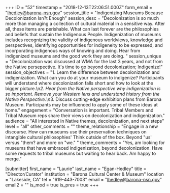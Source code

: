 +++
ID = "52"
timestamp = "2018-12-13T22:06:51.000Z"
form_email = "lhedley@barona-nsn.gov"
session_title = "Indigenizing Museums Because Decolonization Isn?t Enough"
session_desc = "Decolonization is so much more than managing a collection of cultural material in a sensitive way.  After all, these items are perishable.  What can last forever are the philosophies and beliefs that sustain the Indigenous People.  Indigenization of museums includes recognizing the validity of indigenous worldviews, knowledge and perspectives, identifying opportunities for indigeneity to be expressed, and incorporating indigenous ways of knowing and doing.  Hear from indigenized museums and the good work they are doing.    "
session_unique = "Decolonization was discussed at WMA for the last 3 years, and not from the Native persepective.  It's time to go beyond decolonization; Indigenize!"
session_objectives = "1. Learn the difference between decolonization and indigenization.  What can you do at your museum to indigenize?  Participants will understand where decolonization falls short and how to look at the bigger picture.\n*2. Hear from the Native perspective why indigenization is so important.  Remove your Western lens and understand history from the Native Perspective.\n*3. Discuss cutting-edge exhibition plans from Barona Museum.  Participants may be influenced to apply some of these ideas at home."
engagement = "Conversation is important.  Tribal Members and Tribal Museum reps share their views on decolonization and indigenization."
audience = "All interested in Native themes, decolonization, and next steps"
level = "all"
other_comments = ""
theme_relationship = "Engage in a new discourse.  How can museums use their preservation techniques on intangible cultural philosophies'  Think outside of the box.  Beyond \"us' versus \"them? and more on \"we.\"  "
theme_comments = "Yes, am looking for museums that have embraced indigenization, beyond decolonization.  Have some requests to tribal museums but waiting to hear back.  Am happy to merge."

[submitter]
first_name = "Laurie"
last_name = "Egan-Hedley"
title = "Director/Curator"
institution = "Barona Cultural Center & Museum"
location = "Lakeside, CA"
tel = "619-443-7003"
email = "lhedley@barona-nsn.gov"
email2 = ""
is_mod = true
is_pres = true
+++
